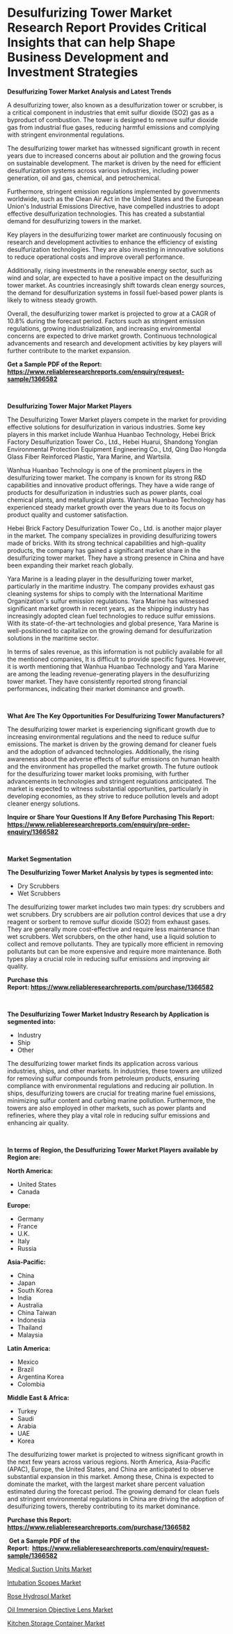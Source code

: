 <p><h1>Desulfurizing Tower Market Research Report Provides Critical Insights that can help Shape Business Development and Investment Strategies</h1></p><p><strong>Desulfurizing Tower Market Analysis and Latest Trends</strong></p>
<p><p>A desulfurizing tower, also known as a desulfurization tower or scrubber, is a critical component in industries that emit sulfur dioxide (SO2) gas as a byproduct of combustion. The tower is designed to remove sulfur dioxide gas from industrial flue gases, reducing harmful emissions and complying with stringent environmental regulations.</p><p>The desulfurizing tower market has witnessed significant growth in recent years due to increased concerns about air pollution and the growing focus on sustainable development. The market is driven by the need for efficient desulfurization systems across various industries, including power generation, oil and gas, chemical, and petrochemical.</p><p>Furthermore, stringent emission regulations implemented by governments worldwide, such as the Clean Air Act in the United States and the European Union's Industrial Emissions Directive, have compelled industries to adopt effective desulfurization technologies. This has created a substantial demand for desulfurizing towers in the market.</p><p>Key players in the desulfurizing tower market are continuously focusing on research and development activities to enhance the efficiency of existing desulfurization technologies. They are also investing in innovative solutions to reduce operational costs and improve overall performance.</p><p>Additionally, rising investments in the renewable energy sector, such as wind and solar, are expected to have a positive impact on the desulfurizing tower market. As countries increasingly shift towards clean energy sources, the demand for desulfurization systems in fossil fuel-based power plants is likely to witness steady growth.</p><p>Overall, the desulfurizing tower market is projected to grow at a CAGR of 10.8% during the forecast period. Factors such as stringent emission regulations, growing industrialization, and increasing environmental concerns are expected to drive market growth. Continuous technological advancements and research and development activities by key players will further contribute to the market expansion.</p></p>
<p><strong>Get a Sample PDF of the Report:&nbsp; <a href="https://www.reliableresearchreports.com/enquiry/request-sample/1366582">https://www.reliableresearchreports.com/enquiry/request-sample/1366582</a></strong></p>
<p>&nbsp;</p>
<p><strong>Desulfurizing Tower Major Market Players</strong></p>
<p><p>The Desulfurizing Tower Market players compete in the market for providing effective solutions for desulfurization in various industries. Some key players in this market include Wanhua Huanbao Technology, Hebei Brick Factory Desulfurization Tower Co., Ltd., Hebei Huarui, Shandong Yonglan Environmental Protection Equipment Engineering Co., Ltd, Qing Dao Hongda Glass Fiber Reinforced Plastic, Yara Marine, and Wartsila.</p><p>Wanhua Huanbao Technology is one of the prominent players in the desulfurizing tower market. The company is known for its strong R&D capabilities and innovative product offerings. They have a wide range of products for desulfurization in industries such as power plants, coal chemical plants, and metallurgical plants. Wanhua Huanbao Technology has experienced steady market growth over the years due to its focus on product quality and customer satisfaction.</p><p>Hebei Brick Factory Desulfurization Tower Co., Ltd. is another major player in the market. The company specializes in providing desulfurizing towers made of bricks. With its strong technical capabilities and high-quality products, the company has gained a significant market share in the desulfurizing tower market. They have a strong presence in China and have been expanding their market reach globally.</p><p>Yara Marine is a leading player in the desulfurizing tower market, particularly in the maritime industry. The company provides exhaust gas cleaning systems for ships to comply with the International Maritime Organization's sulfur emission regulations. Yara Marine has witnessed significant market growth in recent years, as the shipping industry has increasingly adopted clean fuel technologies to reduce sulfur emissions. With its state-of-the-art technologies and global presence, Yara Marine is well-positioned to capitalize on the growing demand for desulfurization solutions in the maritime sector.</p><p>In terms of sales revenue, as this information is not publicly available for all the mentioned companies, It is difficult to provide specific figures. However, it is worth mentioning that Wanhua Huanbao Technology and Yara Marine are among the leading revenue-generating players in the desulfurizing tower market. They have consistently reported strong financial performances, indicating their market dominance and growth.</p></p>
<p>&nbsp;</p>
<p><strong>What Are The Key Opportunities For Desulfurizing Tower Manufacturers?</strong></p>
<p><p>The desulfurizing tower market is experiencing significant growth due to increasing environmental regulations and the need to reduce sulfur emissions. The market is driven by the growing demand for cleaner fuels and the adoption of advanced technologies. Additionally, the rising awareness about the adverse effects of sulfur emissions on human health and the environment has propelled the market growth. The future outlook for the desulfurizing tower market looks promising, with further advancements in technologies and stringent regulations anticipated. The market is expected to witness substantial opportunities, particularly in developing economies, as they strive to reduce pollution levels and adopt cleaner energy solutions.</p></p>
<p><strong>Inquire or Share Your Questions If Any Before Purchasing This Report: <a href="https://www.reliableresearchreports.com/enquiry/pre-order-enquiry/1366582">https://www.reliableresearchreports.com/enquiry/pre-order-enquiry/1366582</a></strong></p>
<p>&nbsp;</p>
<p><strong>Market Segmentation</strong></p>
<p><strong>The Desulfurizing Tower Market Analysis by types is segmented into:</strong></p>
<p><ul><li>Dry Scrubbers</li><li>Wet Scrubbers</li></ul></p>
<p><p>The desulfurizing tower market includes two main types: dry scrubbers and wet scrubbers. Dry scrubbers are air pollution control devices that use a dry reagent or sorbent to remove sulfur dioxide (SO2) from exhaust gases. They are generally more cost-effective and require less maintenance than wet scrubbers. Wet scrubbers, on the other hand, use a liquid solution to collect and remove pollutants. They are typically more efficient in removing pollutants but can be more expensive and require more maintenance. Both types play a crucial role in reducing sulfur emissions and improving air quality.</p></p>
<p><strong>Purchase this Report:&nbsp;<a href="https://www.reliableresearchreports.com/purchase/1366582">https://www.reliableresearchreports.com/purchase/1366582</a></strong></p>
<p>&nbsp;</p>
<p><strong>The Desulfurizing Tower Market Industry Research by Application is segmented into:</strong></p>
<p><ul><li>Industry</li><li>Ship</li><li>Other</li></ul></p>
<p><p>The desulfurizing tower market finds its application across various industries, ships, and other markets. In industries, these towers are utilized for removing sulfur compounds from petroleum products, ensuring compliance with environmental regulations and reducing air pollution. In ships, desulfurizing towers are crucial for treating marine fuel emissions, minimizing sulfur content and curbing marine pollution. Furthermore, the towers are also employed in other markets, such as power plants and refineries, where they play a vital role in reducing sulfur emissions and enhancing air quality.</p></p>
<p>&nbsp;</p>
<p><strong>In terms of Region, the Desulfurizing Tower Market Players available by Region are:</strong></p>
<p>
    <p> <strong> North America: </strong>
        <ul>
            <li>United States</li>
            <li>Canada</li>
        </ul>
        </p> 
    <p> <strong> Europe: </strong>
        <ul>
            <li>Germany</li>
            <li>France</li>
            <li>U.K.</li>
            <li>Italy</li>
            <li>Russia</li>
        </ul>
        </p> 
    <p> <strong> Asia-Pacific: </strong>
        <ul>
            <li>China</li>
            <li>Japan</li>
            <li>South Korea</li>
            <li>India</li>
            <li>Australia</li>
            <li>China Taiwan</li>
            <li>Indonesia</li>
            <li>Thailand</li>
            <li>Malaysia</li>
        </ul>
        </p> 
    <p> <strong> Latin America: </strong>
        <ul>
            <li>Mexico</li>
            <li>Brazil</li>
            <li>Argentina Korea</li>
            <li>Colombia</li>
        </ul>
        </p> 
    <p> <strong> Middle East & Africa: </strong>
        <ul>
            <li>Turkey</li>
            <li>Saudi</li>
            <li>Arabia</li>
            <li>UAE</li>
            <li>Korea</li>
        </ul>
    </p>
    </p>
<p><p>The desulfurizing tower market is projected to witness significant growth in the next few years across various regions. North America, Asia-Pacific (APAC), Europe, the United States, and China are anticipated to observe substantial expansion in this market. Among these, China is expected to dominate the market, with the largest market share percent valuation estimated during the forecast period. The growing demand for clean fuels and stringent environmental regulations in China are driving the adoption of desulfurizing towers, thereby contributing to its market dominance.</p></p>
<p><strong>Purchase this Report: <a href="https://www.reliableresearchreports.com/purchase/1366582">https://www.reliableresearchreports.com/purchase/1366582</a></strong></p>
<p>&nbsp;<strong>Get a Sample PDF of the Report:&nbsp;&nbsp;<a href="https://www.reliableresearchreports.com/enquiry/request-sample/1366582">https://www.reliableresearchreports.com/enquiry/request-sample/1366582</a></strong></p>
<p><strong></strong></p>
<p><p><a href="https://medium.com/@ransomjohns101/medical-suction-units-market-size-cagr-trends-2024-2030-f2ea88053ea1">Medical Suction Units Market</a></p><p><a href="https://medium.com/@soloncarter2662/intubation-scopes-market-size-cagr-trends-2024-2030-cf7ff1e03c04">Intubation Scopes Market</a></p><p><a href="https://www.linkedin.com/pulse/rose-hydrosol-market-size-share-amp-trends-analysis-report-cz6bc/">Rose Hydrosol Market</a></p><p><a href="https://www.linkedin.com/pulse/decoding-oil-immersion-objective-lens-market-deep-dive-bsumf/">Oil Immersion Objective Lens Market</a></p><p><a href="https://www.linkedin.com/pulse/kitchen-storage-container-market-research-report-unlocks-tcsqf/">Kitchen Storage Container Market</a></p></p>